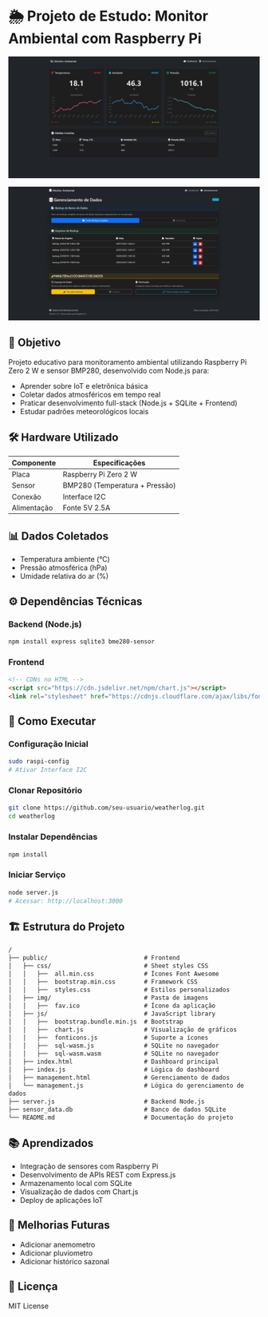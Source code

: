 # 🌦️ Projeto de Estudo: Monitor Ambiental com Raspberry Pi

![Dashboard](https://github.com/phsprogramador/weatherlog/blob/main/public/img/screenshot_index.jpg)

![Dashboard](https://github.com/phsprogramador/weatherlog/blob/main/public/img/screenshot_management.jpg)


## 📌 Objetivo

Projeto educativo para monitoramento ambiental utilizando Raspberry Pi Zero 2 W e sensor BMP280, desenvolvido com Node.js para:

- Aprender sobre IoT e eletrônica básica  
- Coletar dados atmosféricos em tempo real  
- Praticar desenvolvimento full-stack (Node.js + SQLite + Frontend)
- Estudar padrões meteorológicos locais  

## 🛠️ Hardware Utilizado

| Componente       | Especificações                   |
|------------------|----------------------------------|
| Placa            | Raspberry Pi Zero 2 W            |
| Sensor           | BMP280 (Temperatura + Pressão)   |
| Conexão          | Interface I2C                    |
| Alimentação      | Fonte 5V 2.5A                    |

## 📊 Dados Coletados

- Temperatura ambiente (°C)  
- Pressão atmosférica (hPa)  
- Umidade relativa do ar (%)

## ⚙️ Dependências Técnicas

### Backend (Node.js)

```bash
npm install express sqlite3 bme280-sensor
```

### Frontend

```html
<!-- CDNs no HTML -->
<script src="https://cdn.jsdelivr.net/npm/chart.js"></script>
<link rel="stylesheet" href="https://cdnjs.cloudflare.com/ajax/libs/font-awesome/6.4.0/css/all.min.css">
```

## 🚀 Como Executar

### Configuração Inicial

```bash
sudo raspi-config
# Ativar Interface I2C
```

### Clonar Repositório

```bash
git clone https://github.com/seu-usuario/weatherlog.git
cd weatherlog
```

### Instalar Dependências

```bash
npm install
```

### Iniciar Serviço

```bash
node server.js
# Acessar: http://localhost:3000
```

## 🏗️ Estrutura do Projeto

```
/
├── public/                           # Frontend
│   ├── css/                          # Sheet styles CSS
│   │   ├──  all.min.css              # Ícones Font Awesome
│   │   ├──  bootstrap.min.css        # Framework CSS
│   │   ├──  styles.css               # Estilos personalizados
│   ├── img/                          # Pasta de imagens
│   │   ├──  fav.ico                  # Ícone da aplicação  
│   ├── js/                           # JavaScript library
│   │   ├──  bootstrap.bundle.min.js  # Bootstrap
│   │   ├──  chart.js                 # Visualização de gráficos
│   │   ├──  fonticons.js             # Suporte a ícones
│   │   ├──  sql-wasm.js              # SQLite no navegador 
│   │   ├──  sql-wasm.wasm            # SQLite no navegador 
│   ├── index.html                    # Dashboard principal
│   ├── index.js                      # Lógica do dashboard
│   ├── management.html               # Gerenciamento de dados
│   └── management.js                 # Lógica do gerenciamento de dados
├── server.js                         # Backend Node.js
├── sensor_data.db                    # Banco de dados SQLite
└── README.md                         # Documentação do projeto
```

## 📚 Aprendizados

- Integração de sensores com Raspberry Pi  
- Desenvolvimento de APIs REST com Express.js  
- Armazenamento local com SQLite  
- Visualização de dados com Chart.js  
- Deploy de aplicações IoT

## 🔮 Melhorias Futuras

- Adicionar anemometro
- Adicionar pluviometro
- Adicionar histórico sazonal  

## 📄 Licença

MIT License
